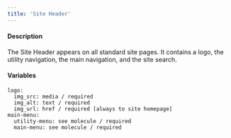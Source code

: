 ```yaml
---
title: 'Site Header'
---
```

#### Description
The Site Header appears on all standard site pages. It contains a logo, the utility navigation, the main navigation, and the site search.

#### Variables
~~~
logo:
  img_src: media / required
  img_alt: text / required
  img_url: href / required [always to site homepage]
main-menu:
  utility-menu: see molecule / required
  main-menu: see molecule / required
~~~

